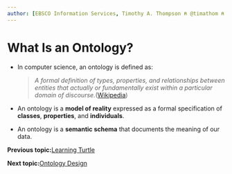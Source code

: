 ```yaml
---
author: [EBSCO Information Services, Timothy A. Thompson ⍝ @timathom ⍝ @timathom@indieweb.social]
---
```


# What Is an Ontology?

-   In computer science, an ontology is defined as:

    > *A formal definition of types, properties, and relationships between entities that actually or fundamentally exist within a particular domain of discourse.*\([Wikipedia](https://es.wikipedia.org/wiki/Ontolog%C3%ADa_(inform%C3%A1tica))\)

-   An ontology is a **model of reality** expressed as a formal specification of **classes**, **properties**, and **individuals**.
-   An ontology is a **semantic schema** that documents the meaning of our data.

**Previous topic:**[Learning Turtle](../../day_1/lesson_2/learning_turtle.md)

**Next topic:**[Ontology Design](../../day_1/lesson_3/ontology_design.md)

